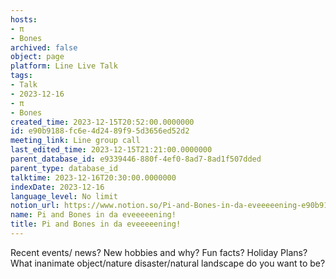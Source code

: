 ```yaml
---
hosts:
- π
- Bones
archived: false
object: page
platform: Line Live Talk
tags:
- Talk
- 2023-12-16
- π
- Bones
created_time: 2023-12-15T20:52:00.0000000
id: e90b9188-fc6e-4d24-89f9-5d3656ed52d2
meeting_link: Line group call
last_edited_time: 2023-12-15T21:21:00.0000000
parent_database_id: e9339446-880f-4ef0-8ad7-8ad1f507dded
parent_type: database_id
talktime: 2023-12-16T20:30:00.0000000
indexDate: 2023-12-16
language_level: No limit
notion_url: https://www.notion.so/Pi-and-Bones-in-da-eveeeeening-e90b9188fc6e4d2489f95d3656ed52d2
name: Pi and Bones in da eveeeeening!
title: Pi and Bones in da eveeeeening!
---
```



Recent events/ news?
New hobbies and why?
Fun facts? 
Holiday Plans?
What inanimate object/nature disaster/natural landscape do you want to be?























